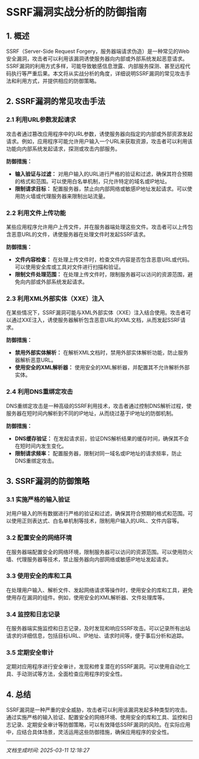 # SSRF漏洞实战分析的防御指南

## 1. 概述

SSRF（Server-Side Request Forgery，服务器端请求伪造）是一种常见的Web安全漏洞，攻击者可以利用该漏洞诱使服务器向内部或外部系统发起恶意请求。SSRF漏洞的利用方式多样，可能导致敏感信息泄露、内部服务探测、甚至远程代码执行等严重后果。本文将从实战分析的角度，详细说明SSRF漏洞的常见攻击手法和利用方式，并提供相应的防御策略。

## 2. SSRF漏洞的常见攻击手法

### 2.1 利用URL参数发起请求

攻击者通过篡改应用程序中的URL参数，诱使服务器向指定的内部或外部资源发起请求。例如，应用程序可能允许用户输入一个URL来获取资源，攻击者可以利用该功能向内部系统发起请求，探测或攻击内部服务。

**防御措施：**
- **输入验证与过滤：** 对用户输入的URL进行严格的验证和过滤，确保其符合预期的格式和范围。可以使用白名单机制，只允许特定的域名或IP地址。
- **限制请求目标：** 配置服务器，禁止向内部网络或敏感IP地址发起请求。可以使用防火墙或代理服务器来限制出站流量。

### 2.2 利用文件上传功能

某些应用程序允许用户上传文件，并在服务器端处理这些文件。攻击者可以上传包含恶意URL的文件，诱使服务器在处理文件时发起SSRF请求。

**防御措施：**
- **文件内容检查：** 在处理上传文件时，检查文件内容是否包含恶意URL或代码。可以使用安全库或工具对文件进行扫描和验证。
- **限制文件处理范围：** 在处理上传文件时，限制服务器可以访问的资源范围，避免向内部或外部系统发起请求。

### 2.3 利用XML外部实体（XXE）注入

在某些情况下，SSRF漏洞可能与XML外部实体（XXE）注入结合使用。攻击者可以通过XXE注入，诱使服务器解析包含恶意URL的XML文档，从而发起SSRF请求。

**防御措施：**
- **禁用外部实体解析：** 在解析XML文档时，禁用外部实体解析功能，防止服务器解析恶意URL。
- **使用安全的XML解析器：** 使用安全的XML解析器，并配置其不允许解析外部实体。

### 2.4 利用DNS重绑定攻击

DNS重绑定攻击是一种高级的SSRF利用技术，攻击者通过控制DNS解析过程，使服务器在短时间内解析到不同的IP地址，从而绕过基于IP地址的防御机制。

**防御措施：**
- **DNS缓存验证：** 在发起请求前，验证DNS解析结果的缓存时间，确保其不会在短时间内发生变化。
- **限制请求频率：** 配置服务器，限制对同一域名或IP地址的请求频率，防止DNS重绑定攻击。

## 3. SSRF漏洞的防御策略

### 3.1 实施严格的输入验证

对用户输入的所有数据进行严格的验证和过滤，确保其符合预期的格式和范围。可以使用正则表达式、白名单机制等技术，限制用户输入的URL、文件内容等。

### 3.2 配置安全的网络环境

在服务器端配置安全的网络环境，限制服务器可以访问的资源范围。可以使用防火墙、代理服务器等技术，禁止服务器向内部网络或敏感IP地址发起请求。

### 3.3 使用安全的库和工具

在处理用户输入、解析文件、发起网络请求等操作时，使用安全的库和工具，避免使用存在漏洞的组件。例如，使用安全的XML解析器、文件处理库等。

### 3.4 监控和日志记录

在服务器端实施监控和日志记录，及时发现和响应SSRF攻击。可以记录所有出站请求的详细信息，包括目标URL、IP地址、请求时间等，便于事后分析和追踪。

### 3.5 定期安全审计

定期对应用程序进行安全审计，发现和修复潜在的SSRF漏洞。可以使用自动化工具、手动测试等方法，全面检查应用程序的安全性。

## 4. 总结

SSRF漏洞是一种严重的安全威胁，攻击者可以利用该漏洞发起多种类型的攻击。通过实施严格的输入验证、配置安全的网络环境、使用安全的库和工具、监控和日志记录、定期安全审计等防御策略，可以有效降低SSRF漏洞的风险。在实际应用中，应结合具体场景，灵活运用这些防御措施，确保应用程序的安全性。

---

*文档生成时间: 2025-03-11 12:18:27*
